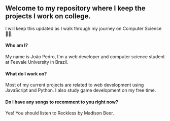 ## Welcome to my repository where I keep the projects I work on college.

I will keep this updated as I walk through my journey on Computer Science 👨‍💻.

#### Who am I?

My name is João Pedro, I'm a web developer and computer science student at Feevale University in Brazil.

#### What do I work on?

Most of my current projects are related to web development using JavaScript and Python. I also study game development on my free time.

#### Do I have any songs to recomment to you right now?

Yes! You should listen to Reckless by Madison Beer.
